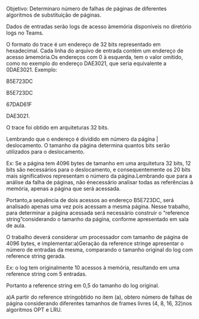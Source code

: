 Objetivo: Determinaro número de falhas de páginas de diferentes algoritmos de substituição de páginas.

Dados de entradas serão logs de acesso àmemória disponíveis no diretório logs no Teams.

O  formato  do  trace  é  um  endereço  de  32  bits  representado  em  hexadecimal. Cada  linha  do arquivo  de  entrada  contém um endereço  de acesso àmemória.Os  endereços  com  0  à esquerda, tem o valor omitido, como no exemplo do endereço DAE3021, que seria equivalente a 0DAE3021.
Exemplo: 

B5E723DC

B5E723DC

67DAD61F

DAE3021.

O trace foi obtido em arquiteturas 32 bits.

Lembrando que o endereço é dividido em número da página | deslocamento. O tamanho da página determina quantos bits serão utilizados para o deslocamento. 

Ex: Se a página tem 4096 bytes de tamanho em uma arquitetura 32 bits, 12 bits são  necessários  para  o  deslocamento,  e  consequentemente  os  20  bits  mais  significativos representam o número da página.Lembrando que para a análise da falha de páginas, não énecessário analisar todas as referências à  memória,  apenas  a  página que será  acessada.  

Portanto,a  sequência  de  dois  acessos  ao endereço  B5E723DC,  será  analisado  apenas  uma  vez  pois  acessam  a  mesma  página. Nesse trabalho,  para  determinar  a  página  acessada  será  necessário  construir  o “reference string”considerando o tamanho da página, conforme apresentado em sala de aula.

O  trabalho  deverá  considerar  um  processador  com  tamanho  de  página  de  4096  bytes,  e implementar:a)Geração da reference stringe apresentar o número de entradas da mesma, comparando o tamanho original do log com reference string gerada. 

Ex: o log tem originalmente 10 acessos  à  memória,  resultando  em  uma  reference  string  com  5  entradas. 

Portanto  a reference string em 0,5 do tamanho do log original.

a)A  partir  do reference stringobtido  no  item  (a),  obtero  número  de  falhas  de  página considerando diferentes tamanhos de frames livres (4, 8, 16, 32)nos algoritmos OPT e LRU.
